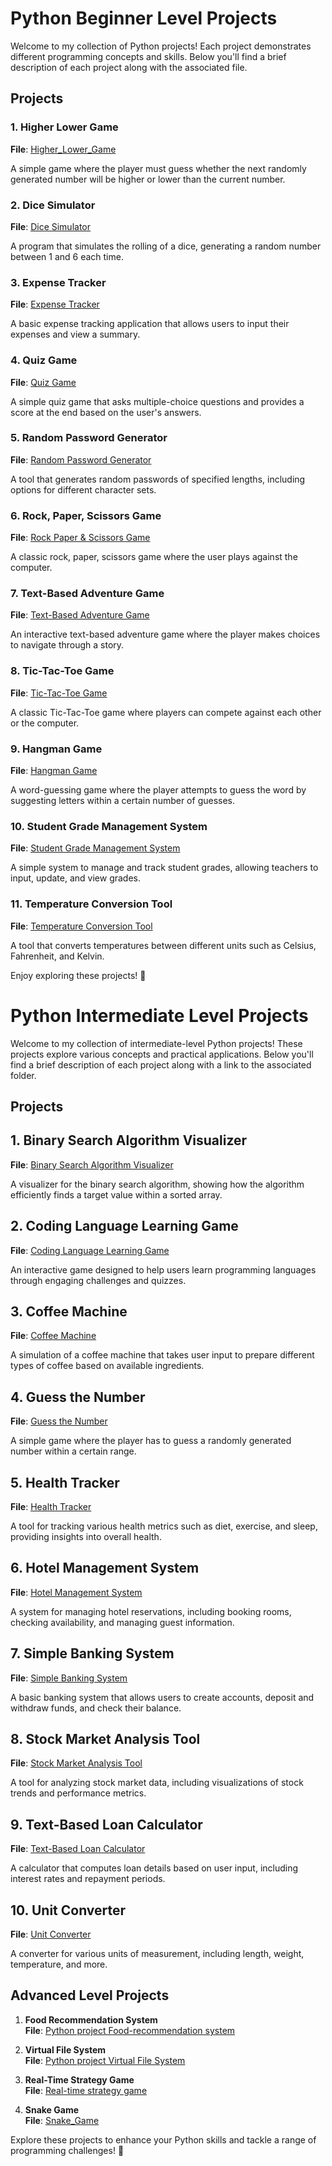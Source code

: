 # Python Beginner Level Projects

Welcome to my collection of Python projects! Each project demonstrates different programming concepts and skills. Below you'll find a brief description of each project along with the associated file.

## Projects

### 1. Higher Lower Game
**File**: [Higher_Lower_Game](./Higher%20Lower%20Game)

A simple game where the player must guess whether the next randomly generated number will be higher or lower than the current number.

### 2. Dice Simulator
**File**: [Dice Simulator](https://github.com/Bhavesh09-Coder/Python-Mini-Projects/tree/09e9ef223227370eae98b04221b73b0baea516c8/Beginner%20Projects/Dice%20Simulator)

A program that simulates the rolling of a dice, generating a random number between 1 and 6 each time.

### 3. Expense Tracker
**File**: [Expense Tracker](./Expense%20Tracker)

A basic expense tracking application that allows users to input their expenses and view a summary.

### 4. Quiz Game
**File**: [Quiz Game](./Quiz%20Game)

A simple quiz game that asks multiple-choice questions and provides a score at the end based on the user's answers.

### 5. Random Password Generator
**File**: [Random Password Generator](./Random%20Password%20Generator)

A tool that generates random passwords of specified lengths, including options for different character sets.

### 6. Rock, Paper, Scissors Game
**File**: [Rock Paper & Scissors Game](./Rock%20Paper%20&%20Scissors%20Game)

A classic rock, paper, scissors game where the user plays against the computer.

### 7. Text-Based Adventure Game
**File**: [Text-Based Adventure Game](./Text-Based%20Adventure%20Game)

An interactive text-based adventure game where the player makes choices to navigate through a story.

### 8. Tic-Tac-Toe Game
**File**: [Tic-Tac-Toe Game](./Tic-Tac-Toe%20Game)

A classic Tic-Tac-Toe game where players can compete against each other or the computer.

### 9. Hangman Game
**File**: [Hangman Game](./Hangman%20Game)

A word-guessing game where the player attempts to guess the word by suggesting letters within a certain number of guesses.

### 10. Student Grade Management System
**File**: [Student Grade Management System](./Student%20Grade%20Management%20System)

A simple system to manage and track student grades, allowing teachers to input, update, and view grades.

### 11. Temperature Conversion Tool
**File**: [Temperature Conversion Tool](./Temperature%20Conversion%20Tool)

A tool that converts temperatures between different units such as Celsius, Fahrenheit, and Kelvin.

Enjoy exploring these projects! 🚀

# Python Intermediate Level Projects

Welcome to my collection of intermediate-level Python projects! These projects explore various concepts and practical applications. Below you'll find a brief description of each project along with a link to the associated folder.

## Projects

## 1. Binary Search Algorithm Visualizer
**File**: [Binary Search Algorithm Visualizer](https://github.com/Bhavesh09-Coder/Python-Mini-Projects/tree/e6533b59bdd2482f81a2d1270bc7bf3873bd60e8/Intermediate%20level%20projects/Binary%20Search%20Algorithm%20Visualizer)

A visualizer for the binary search algorithm, showing how the algorithm efficiently finds a target value within a sorted array.

## 2. Coding Language Learning Game
**File**: [Coding Language Learning Game](https://github.com/Bhavesh09-Coder/Python-Mini-Projects/tree/e6533b59bdd2482f81a2d1270bc7bf3873bd60e8/Intermediate%20level%20projects/Coding%20Language%20Learning%20Game)

An interactive game designed to help users learn programming languages through engaging challenges and quizzes.

## 3. Coffee Machine
**File**: [Coffee Machine](https://github.com/Bhavesh09-Coder/Python-Mini-Projects/tree/e6533b59bdd2482f81a2d1270bc7bf3873bd60e8/Intermediate%20level%20projects/Coffee%20Machine)

A simulation of a coffee machine that takes user input to prepare different types of coffee based on available ingredients.

## 4. Guess the Number
**File**: [Guess the Number](https://github.com/Bhavesh09-Coder/Python-Mini-Projects/tree/e6533b59bdd2482f81a2d1270bc7bf3873bd60e8/Intermediate%20level%20projects/Guess%20the%20Number)

A simple game where the player has to guess a randomly generated number within a certain range.

## 5. Health Tracker
**File**: [Health Tracker](https://github.com/Bhavesh09-Coder/Python-Mini-Projects/tree/e6533b59bdd2482f81a2d1270bc7bf3873bd60e8/Intermediate%20level%20projects/Health%20Tracker)

A tool for tracking various health metrics such as diet, exercise, and sleep, providing insights into overall health.

## 6. Hotel Management System
**File**: [Hotel Management System](https://github.com/Bhavesh09-Coder/Python-Mini-Projects/tree/e6533b59bdd2482f81a2d1270bc7bf3873bd60e8/Intermediate%20level%20projects/Hotel%20Management%20System)

A system for managing hotel reservations, including booking rooms, checking availability, and managing guest information.

## 7. Simple Banking System
**File**: [Simple Banking System](https://github.com/Bhavesh09-Coder/Python-Mini-Projects/tree/e6533b59bdd2482f81a2d1270bc7bf3873bd60e8/Intermediate%20level%20projects/Simple%20Banking%20System)

A basic banking system that allows users to create accounts, deposit and withdraw funds, and check their balance.

## 8. Stock Market Analysis Tool
**File**: [Stock Market Analysis Tool](https://github.com/Bhavesh09-Coder/Python-Mini-Projects/tree/e6533b59bdd2482f81a2d1270bc7bf3873bd60e8/Intermediate%20level%20projects/Stock%20Market%20Analysis%20Tool)

A tool for analyzing stock market data, including visualizations of stock trends and performance metrics.

## 9. Text-Based Loan Calculator
**File**: [Text-Based Loan Calculator](https://github.com/Bhavesh09-Coder/Python-Mini-Projects/tree/e6533b59bdd2482f81a2d1270bc7bf3873bd60e8/Intermediate%20level%20projects/Text-Based%20Loan%20Calculator)

A calculator that computes loan details based on user input, including interest rates and repayment periods.

## 10. Unit Converter
**File**: [Unit Converter](https://github.com/Bhavesh09-Coder/Python-Mini-Projects/tree/e6533b59bdd2482f81a2d1270bc7bf3873bd60e8/Intermediate%20level%20projects/Unit%20Converter)

A converter for various units of measurement, including length, weight, temperature, and more.

## Advanced Level Projects

1. **Food Recommendation System**  
   **File**: [Python project Food-recommendation system](https://github.com/Bhavesh09-Coder/Python-Mini-Projects/tree/787e8df35fc7c368a355e3d5e6968568cbdc747c/Advanced%20level%20projects/Food-recommendation%20system)

2. **Virtual File System**  
   **File**: [Python project Virtual File System](https://github.com/Bhavesh09-Coder/Python-Mini-Projects/tree/787e8df35fc7c368a355e3d5e6968568cbdc747c/Advanced%20level%20projects/Virtual%20File%20System)

3. **Real-Time Strategy Game**  
   **File**: [Real-time strategy game](https://github.com/Bhavesh09-Coder/Python-Mini-Projects/tree/76f3f0d155f2c39242d1a4c407ca790a6caeefbe/Advanced%20level%20projects/Real-Time%20Strategy%20Game)

4. **Snake Game**  
   **File**: [Snake_Game](https://github.com/Bhavesh09-Coder/Python-Mini-Projects/tree/76f3f0d155f2c39242d1a4c407ca790a6caeefbe/Advanced%20level%20projects/Snake_Game)

Explore these projects to enhance your Python skills and tackle a range of programming challenges! 🚀
